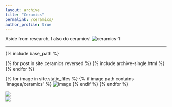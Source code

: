 ```yaml
---
layout: archive
title: "Ceramics"
permalink: /ceramics/
author_profile: true
---
```


Aside from research, I also do ceramics!
![ceramics-1](http://alexandralalor.github.io/images/ceramics/ceramics-1.jpg)


-----
{% include base_path %}

{% for post in site.ceramics reversed %}
  {% include archive-single.html %}
{% endfor %}

{% for image in site.static_files %}
    {% if image.path contains 'images/ceramics' %}
        <img src="https://alexandralalor.github.io{{ image.path }}" alt="image" />
    {% endif %}
{% endfor %}

<p style="line-height: 100px;">
<img src="images/ceramics/ceramis-1.jpg"><br>
<img src="images/ceramics/ceramis-2.jpg"><br>
</p>
